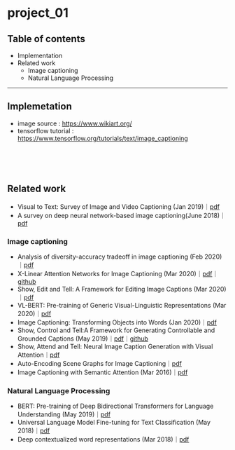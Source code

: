# project_01

## Table of contents

- Implementation
- Related work
  - Image captioning
  - Natural Language Processing
  
---


## Implemetation
- image source : https://www.wikiart.org/
- tensorflow tutorial : https://www.tensorflow.org/tutorials/text/image_captioning

<br><br><br>

## Related work

- Visual to Text: Survey of Image and Video Captioning (Jan 2019)｜[pdf](https://www.researchgate.net/publication/330708929_Visual_to_Text_Survey_of_Image_and_Video_Captioning)
- A survey on deep neural network-based image captioning(June 2018)｜[pdf](https://link.springer.com/article/10.1007/s00371-018-1566-y)


### Image captioning


- Analysis of diversity-accuracy tradeoff in image captioning (Feb 2020)｜[pdf](https://arxiv.org/abs/2002.11848)
- X-Linear Attention Networks for Image Captioning (Mar 2020)｜[pdf](https://arxiv.org/abs/2003.14080)｜[github](https://github.com/Panda-Peter/image-captioning)
- Show, Edit and Tell: A Framework for Editing Image Captions (Mar 2020)｜[pdf](https://arxiv.org/abs/2003.03107)
- VL-BERT: Pre-training of Generic Visual-Linguistic Representations (Mar 2020)｜[pdf](https://openreview.net/forum?id=SygXPaEYvH)
- Image Captioning: Transforming Objects into Words (Jan 2020)｜[pdf](https://arxiv.org/abs/1906.05963)
- Show, Control and Tell:A Framework for Generating Controllable and Grounded Captions (May 2019)｜[pdf](https://arxiv.org/pdf/1811.10652.pdf)｜[github](https://github.com/aimagelab/show-control-and-tell)
- Show, Attend and Tell: Neural Image Caption Generation with Visual Attention｜[pdf](https://arxiv.org/abs/1502.03044)
- Auto-Encoding Scene Graphs for Image Captioning｜[pdf](https://arxiv.org/abs/1812.02378)
- Image Captioning with Semantic Attention (Mar 2016)｜[pdf](https://arxiv.org/abs/1603.03925)


### Natural Language Processing

- BERT: Pre-training of Deep Bidirectional Transformers for Language Understanding (May 2019)｜[pdf](https://arxiv.org/abs/1810.04805)
- Universal Language Model Fine-tuning for Text Classification (May 2018)｜[pdf](https://arxiv.org/abs/1801.06146v5)
- Deep contextualized word representations (Mar 2018)｜[pdf](https://arxiv.org/abs/1802.05365v2)
